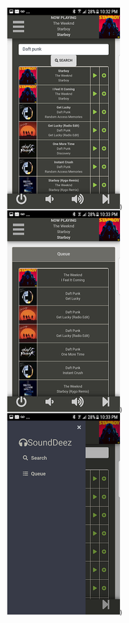 ![screenshot](screenshots/search.png "Search"))
![screenshot](screenshots/queue.png "Queue"))
![screenshot](screenshots/sidebar.png "Sidebar"))
